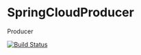# SpringCloudProducer

Producer

[![Build Status](https://travis-ci.org/edidada/SpringCloudProducer.svg?branch=master)](https://travis-ci.org/edidada/SpringCloudProducer)


